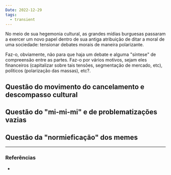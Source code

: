 ```yaml
---
Date: 2022-12-29
tags:
  - transient
---
```

No meio de sua hegemonia cultural, as grandes mídias burguesas passaram a exercer um novo papel dentro de sua antiga atribuição de ditar a moral de uma sociedade: tensionar debates morais de maneira polarizante. 

Faz-o, obviamente, não para que haja um debate e alguma "síntese" de compreensão entre as partes. Faz-o por vários motivos, sejam eles financeiros (capitalizar sobre tais tensões, segmentação de mercado, etc), políticos (polarização das massas), etc?.

## Questão do movimento do cancelamento e descompasso cultural


## Questão do "mi-mi-mi" e de problematizações vazias


## Questão da "normieficação" dos memes


---
### Referências
- 
